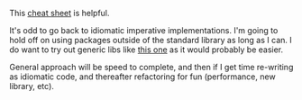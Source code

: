 This [cheat sheet](https://devhints.io/go) is helpful.

It's odd to go back to idiomatic imperative implementations. I'm going to hold off on using packages outside of the standard library as long as I can. I do want to try out generic libs like [this one](https://pkg.go.dev/github.com/samber/lo#section-readme) as it would probably be easier.

General approach will be speed to complete, and then if I get time re-writing as idiomatic code, and thereafter refactoring for fun (performance, new library, etc).
